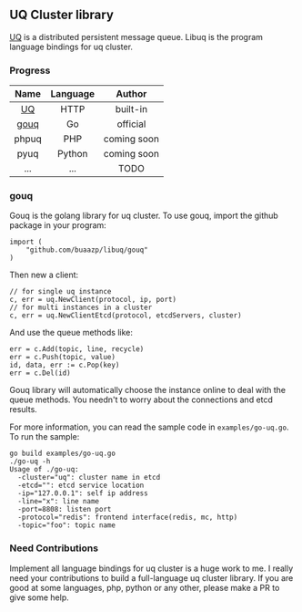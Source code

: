 ## UQ Cluster library

[UQ](https://github.com/buaazp/uq) is a distributed persistent message queue. Libuq is the program language bindings for uq cluster.


### Progress

  Name  | Language | Author
:------:|:--------:|:--------:
[UQ](https://github.com/buaazp/uq)   |   HTTP   | built-in
[gouq](https://github.com/buaazp/libuq/gouq)  |  Go  | official
  phpuq |  PHP     | coming soon
  pyuq  |  Python  | coming soon
   ...  |  ...     | TODO

### gouq

Gouq is the golang library for uq cluster. To use gouq, import the github package in your program:

```
import (
	"github.com/buaazp/libuq/gouq"
)
```

Then new a client:

```
// for single uq instance
c, err = uq.NewClient(protocol, ip, port)
// for multi instances in a cluster
c, err = uq.NewClientEtcd(protocol, etcdServers, cluster)
```

And use the queue methods like:

```
err = c.Add(topic, line, recycle)
err = c.Push(topic, value)
id, data, err := c.Pop(key)
err = c.Del(id)
```

Gouq library will automatically choose the instance online to deal with the queue methods. You needn't to worry about the connections and etcd results.

For more information, you can read the sample code in `examples/go-uq.go`. To run the sample:

```
go build examples/go-uq.go
./go-uq -h
Usage of ./go-uq:
  -cluster="uq": cluster name in etcd
  -etcd="": etcd service location
  -ip="127.0.0.1": self ip address
  -line="x": line name
  -port=8808: listen port
  -protocol="redis": frontend interface(redis, mc, http)
  -topic="foo": topic name
```

### Need Contributions

Implement all language bindings for uq cluster is a huge work to me. I really need your contributions to build a full-language uq cluster library. If you are good at some languages, php, python or any other, please make a PR to give some help.